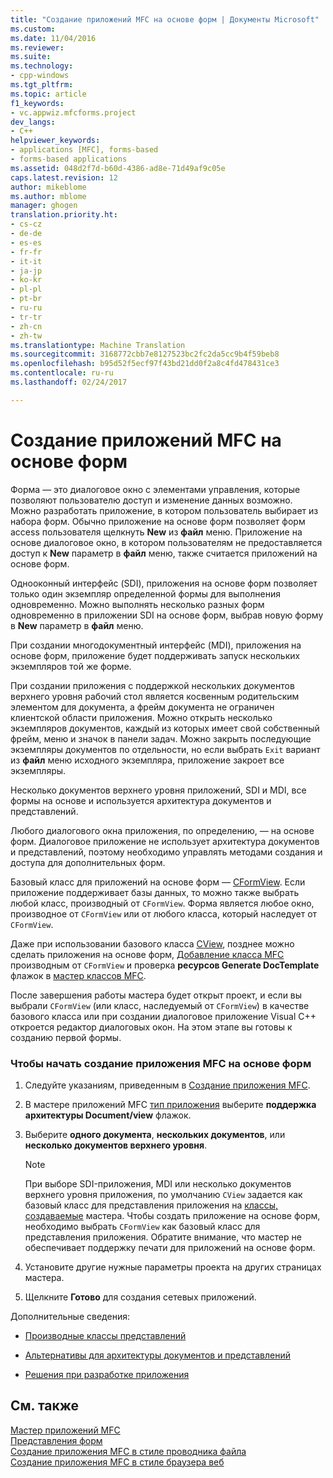 ```yaml
---
title: "Создание приложений MFC на основе форм | Документы Microsoft"
ms.custom: 
ms.date: 11/04/2016
ms.reviewer: 
ms.suite: 
ms.technology:
- cpp-windows
ms.tgt_pltfrm: 
ms.topic: article
f1_keywords:
- vc.appwiz.mfcforms.project
dev_langs:
- C++
helpviewer_keywords:
- applications [MFC], forms-based
- forms-based applications
ms.assetid: 048d2f7d-b60d-4386-ad8e-71d49af9c05e
caps.latest.revision: 12
author: mikeblome
ms.author: mblome
manager: ghogen
translation.priority.ht:
- cs-cz
- de-de
- es-es
- fr-fr
- it-it
- ja-jp
- ko-kr
- pl-pl
- pt-br
- ru-ru
- tr-tr
- zh-cn
- zh-tw
ms.translationtype: Machine Translation
ms.sourcegitcommit: 3168772cbb7e8127523bc2fc2da5cc9b4f59beb8
ms.openlocfilehash: b95d52f5ecf97f43bd21dd0f2a8c4fd478431ce3
ms.contentlocale: ru-ru
ms.lasthandoff: 02/24/2017

---
```

# <a name="creating-a-forms-based-mfc-application"></a>Создание приложений MFC на основе форм
Форма — это диалоговое окно с элементами управления, которые позволяют пользователю доступ и изменение данных возможно. Можно разработать приложение, в котором пользователь выбирает из набора форм. Обычно приложение на основе форм позволяет форм access пользователя щелкнуть **New** из **файл** меню. Приложение на основе диалоговое окно, в котором пользователям не предоставляется доступ к **New** параметр в **файл** меню, также считается приложений на основе форм.  
  
 Однооконный интерфейс (SDI), приложения на основе форм позволяет только один экземпляр определенной формы для выполнения одновременно. Можно выполнять несколько разных форм одновременно в приложении SDI на основе форм, выбрав новую форму в **New** параметр в **файл** меню.  
  
 При создании многодокументный интерфейс (MDI), приложения на основе форм, приложение будет поддерживать запуск нескольких экземпляров той же форме.  
  
 При создании приложения с поддержкой нескольких документов верхнего уровня рабочий стол является косвенным родительским элементом для документа, а фрейм документа не ограничен клиентской области приложения. Можно открыть несколько экземпляров документов, каждый из которых имеет свой собственный фрейм, меню и значок в панели задач. Можно закрыть последующие экземпляры документов по отдельности, но если выбрать `Exit` вариант из **файл** меню исходного экземпляра, приложение закроет все экземпляры.  
  
 Несколько документов верхнего уровня приложений, SDI и MDI, все формы на основе и используется архитектура документов и представлений.  
  
 Любого диалогового окна приложения, по определению, — на основе форм. Диалоговое приложение не использует архитектура документов и представлений, поэтому необходимо управлять методами создания и доступа для дополнительных форм.  
  
 Базовый класс для приложений на основе форм — [CFormView](../../mfc/reference/cformview-class.md). Если приложение поддерживает базы данных, то можно также выбрать любой класс, производный от `CFormView`. Форма является любое окно, производное от `CFormView` или от любого класса, который наследует от `CFormView`.  
  
 Даже при использовании базового класса [CView](../../mfc/reference/cview-class.md), позднее можно сделать приложения на основе форм, [Добавление класса MFC](../../mfc/reference/adding-an-mfc-class.md) производным от `CFormView` и проверка **ресурсов Generate DocTemplate** флажок в [мастер классов MFC](../../mfc/reference/document-template-strings-mfc-add-class-wizard.md).  
  
 После завершения работы мастера будет открыт проект, и если вы выбрали `CFormView` (или класс, наследуемый от `CFormView`) в качестве базового класса или при создании диалоговое приложение Visual C++ откроется редактор диалоговых окон. На этом этапе вы готовы к созданию первой формы.  
  
### <a name="to-begin-creating-a-forms-based-mfc-executable"></a>Чтобы начать создание приложения MFC на основе форм  
  
1.  Следуйте указаниям, приведенным в [Создание приложения MFC](../../mfc/reference/creating-an-mfc-application.md).  
  
2.  В мастере приложений MFC [тип приложения](../../mfc/reference/application-type-mfc-application-wizard.md) выберите **поддержка архитектуры Document/view** флажок.  
  
3.  Выберите **одного документа**, **нескольких документов**, или **несколько документов верхнего уровня**.  
  
    > [!NOTE]
    >  При выборе SDI-приложения, MDI или несколько документов верхнего уровня приложения, по умолчанию `CView` задается как базовый класс для представления приложения на [классы, создаваемые](../../mfc/reference/generated-classes-mfc-application-wizard.md) мастера. Чтобы создать приложение на основе форм, необходимо выбрать `CFormView` как базовый класс для представления приложения. Обратите внимание, что мастер не обеспечивает поддержку печати для приложений на основе форм.  
  
4.  Установите другие нужные параметры проекта на других страницах мастера.  
  
5.  Щелкните **Готово** для создания сетевых приложений.  
  
 Дополнительные сведения:  
  
-   [Производные классы представлений](../../mfc/derived-view-classes-available-in-mfc.md)  
  
-   [Альтернативы для архитектуры документов и представлений](../../mfc/alternatives-to-the-document-view-architecture.md)  
  
-   [Решения при разработке приложения](../../mfc/application-design-choices.md)  
  
## <a name="see-also"></a>См. также  
 [Мастер приложений MFC](../../mfc/reference/mfc-application-wizard.md)   
 [Представления форм](../../mfc/form-views-mfc.md)   
 [Создание приложения MFC в стиле проводника файла](../../mfc/reference/creating-a-file-explorer-style-mfc-application.md)   
 [Создание приложения MFC в стиле браузера веб](../../mfc/reference/creating-a-web-browser-style-mfc-application.md)


